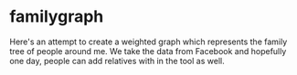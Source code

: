 # familygraph
Here's an attempt to create a weighted graph which represents the family tree of people around me. We take the data from Facebook and hopefully one day, people can add relatives with in the tool as well.
